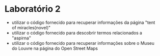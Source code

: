 # Laboratório 2

* utilizar o código fornecido para recuperar informações da página "tent of miracles(novel)"
* utilizar o código fornecido para descobrir termos relacionados a "aspirna"
* utilizar o código fornecido para recuperar informações sobre o Museu do Louvre na página do Open Street Maps
